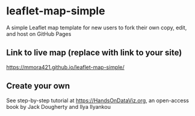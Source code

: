 # leaflet-map-simple
A simple Leaflet map template for new users to fork their own copy, edit, and host on GitHub Pages

## Link to live map (replace with link to your site)
https://mmora421.github.io/leaflet-map-simple/

## Create your own
See step-by-step tutorial at https://HandsOnDataViz.org, an open-access book by Jack Dougherty and Ilya Ilyankou
